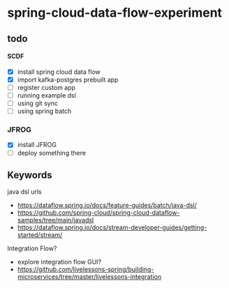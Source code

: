 # spring-cloud-data-flow-experiment

## todo
#### SCDF
- [x] install spring cloud data flow
- [x] import kafka-postgres prebuilt app
- [ ] register custom app
- [ ] running example dsl
- [ ] using git sync
- [ ] using spring batch

### JFROG
- [x] install JFROG
- [ ] deploy something there

## Keywords
java dsl
urls
- https://dataflow.spring.io/docs/feature-guides/batch/java-dsl/
- https://github.com/spring-cloud/spring-cloud-dataflow-samples/tree/main/javadsl
- https://dataflow.spring.io/docs/stream-developer-guides/getting-started/stream/

Integration Flow?
- explore integration flow GUI?
- https://github.com/livelessons-spring/building-microservices/tree/master/livelessons-integration